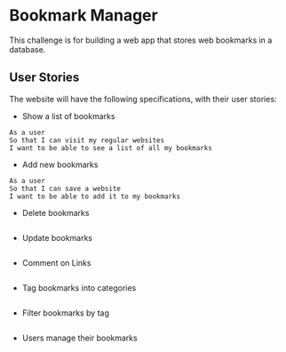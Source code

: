 # Bookmark Manager

This challenge is for building a web app that stores web bookmarks in a database.


## User Stories

The website will have the following specifications, with their user stories:

* Show a list of bookmarks
```
As a user
So that I can visit my regular websites
I want to be able to see a list of all my bookmarks
```

* Add new bookmarks
```
As a user
So that I can save a website
I want to be able to add it to my bookmarks
```

* Delete bookmarks
```
```

* Update bookmarks
```
```

* Comment on Links
```
```

* Tag bookmarks into categories
```
```

* Filter bookmarks by tag
```
```

* Users manage their bookmarks
```
```
